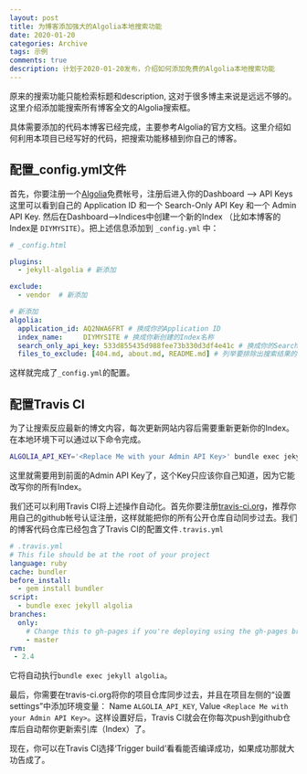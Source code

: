 ```yaml
---
layout: post
title: 为博客添加强大的Algolia本地搜索功能
date: 2020-01-20
categories: Archive
tags: 示例
comments: true
description: 计划于2020-01-20发布，介绍如何添加免费的Algolia本地搜索功能
---
```


原来的搜索功能只能检索标题和description, 这对于很多博主来说是远远不够的。这里介绍添加能搜索所有博客全文的Algolia搜索框。

具体需要添加的代码本博客已经完成，主要参考Algolia的官方文档。这里介绍如何利用本项目已经写好的代码，把搜索功能移植到你自己的博客。

## 配置_config.yml文件
首先，你要注册一个[Algolia](https://www.algolia.com/)免费帐号，注册后进入你的Dashboard --> API Keys这里可以看到自己的 Application ID 和一个 Search-Only API Key 和一个 Admin API Key. 然后在Dashboard-->Indices中创建一个新的Index （比如本博客的Index是 `DIYMYSITE`）。把上述信息添加到 `_config.yml` 中：
```yaml
# _config.html

plugins:
  - jekyll-algolia # 新添加

exclude:
  - vendor  # 新添加

# 新添加
algolia:
  application_id: AQ2NWA6FRT # 换成你的Application ID
  index_name:     DIYMYSITE # 换成你新创建的Index名称
  search_only_api_key: 533d855435d988fee73b330d3df4e41c # 换成你的Search-Only API Key
  files_to_exclude: [404.md, about.md, README.md] # 列举要排除出搜索结果的文件
```
这样就完成了`_config.yml`的配置。

## 配置Travis CI
为了让搜索反应最新的博文内容，每次更新网站内容后需要重新更新你的Index。在本地环境下可以通过以下命令完成。
```bash
ALGOLIA_API_KEY='<Replace Me with your Admin API Key>' bundle exec jekyll algolia
```
这里就需要用到前面的Admin API Key了，这个Key只应该你自己知道，因为它能改写你的所有Index。

我们还可以利用Travis CI将上述操作自动化。首先你要注册[travis-ci.org](https://travis-ci.org)，推荐你用自己的github帐号认证注册，这样就能把你的所有公开仓库自动同步过去。我们的博客代码仓库已经包含了Travis CI的配置文件`.travis.yml`
```yaml
# .travis.yml
# This file should be at the root of your project
language: ruby
cache: bundler
before_install:
  - gem install bundler
script:
  - bundle exec jekyll algolia
branches:
  only:
    # Change this to gh-pages if you're deploying using the gh-pages branch
    - master
rvm:
 - 2.4
```
它将自动执行`bundle exec jekyll algolia`。

最后，你需要在travis-ci.org将你的项目仓库同步过去，并且在项目左侧的“设置settings”中添加环境变量： Name `ALGOLIA_API_KEY`, Value `<Replace Me with your Admin API Key>`。这样设置好后，Travis CI就会在你每次push到github仓库后自动帮你更新索引库（Index）了。

现在，你可以在Travis CI选择‘Trigger build’看看能否编译成功，如果成功那就大功告成了。
